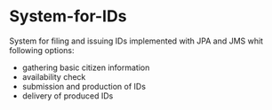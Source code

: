 # System-for-IDs

System for filing and issuing IDs implemented with JPA and JMS whit following options:
- gathering basic citizen information
- availability check
- submission and production of IDs
- delivery of produced IDs
